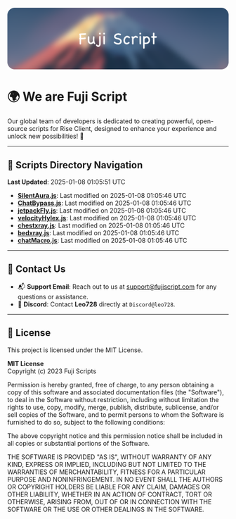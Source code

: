 ![Banner](.github/b.webp)

# 🌍 **We are Fuji Script**

Our global team of developers is dedicated to creating powerful, open-source scripts for Rise Client, designed to enhance your experience and unlock new possibilities! 🌟

---
<!-- SCRIPTS_NAVIGATION_START -->
## 📂 **Scripts Directory Navigation**

**Last Updated**: 2025-01-08 01:05:51 UTC

- **[SilentAura.js](scripts/SilentAura.js)**: Last modified on 2025-01-08 01:05:46 UTC
- **[ChatBypass.js](scripts/ChatBypass.js)**: Last modified on 2025-01-08 01:05:46 UTC
- **[jetpackFly.js](scripts/jetpackFly.js)**: Last modified on 2025-01-08 01:05:46 UTC
- **[velocityHylex.js](scripts/velocityHylex.js)**: Last modified on 2025-01-08 01:05:46 UTC
- **[chestxray.js](scripts/chestxray.js)**: Last modified on 2025-01-08 01:05:46 UTC
- **[bedxray.js](scripts/bedxray.js)**: Last modified on 2025-01-08 01:05:46 UTC
- **[chatMacro.js](scripts/chatMacro.js)**: Last modified on 2025-01-08 01:05:46 UTC

<!-- SCRIPTS_NAVIGATION_END -->

---

## 💬 **Contact Us**  
- 📬 **Support Email**: Reach out to us at [support@fujiscript.com](mailto:support@fujiscript.com) for any questions or assistance.  
- 💬 **Discord**: Contact **Leo728** directly at `Discord@leo728`.

---

## 📜 **License**

This project is licensed under the MIT License.  

**MIT License**  
Copyright (c) 2023 Fuji Scripts  

Permission is hereby granted, free of charge, to any person obtaining a copy of this software and associated documentation files (the "Software"), to deal in the Software without restriction, including without limitation the rights to use, copy, modify, merge, publish, distribute, sublicense, and/or sell copies of the Software, and to permit persons to whom the Software is furnished to do so, subject to the following conditions:  

The above copyright notice and this permission notice shall be included in all copies or substantial portions of the Software.  

THE SOFTWARE IS PROVIDED "AS IS", WITHOUT WARRANTY OF ANY KIND, EXPRESS OR IMPLIED, INCLUDING BUT NOT LIMITED TO THE WARRANTIES OF MERCHANTABILITY, FITNESS FOR A PARTICULAR PURPOSE AND NONINFRINGEMENT. IN NO EVENT SHALL THE AUTHORS OR COPYRIGHT HOLDERS BE LIABLE FOR ANY CLAIM, DAMAGES OR OTHER LIABILITY, WHETHER IN AN ACTION OF CONTRACT, TORT OR OTHERWISE, ARISING FROM, OUT OF OR IN CONNECTION WITH THE SOFTWARE OR THE USE OR OTHER DEALINGS IN THE SOFTWARE.  
